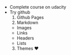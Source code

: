 * Complete course on udacity
* Try github
  1. Github Pages
  2. Markdown
    * Images
    * Links
    * Headers
    * Lists
  3. Themes :heart:
